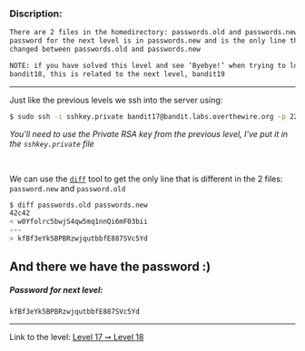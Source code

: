 ### Discription:
```txt
There are 2 files in the homedirectory: passwords.old and passwords.new. The
password for the next level is in passwords.new and is the only line that has been
changed between passwords.old and passwords.new

NOTE: if you have solved this level and see ‘Byebye!’ when trying to log into
bandit18, this is related to the next level, bandit19
```

---

Just like the previous levels we ssh into the server using:
```zsh
$ sudo ssh -i sshkey.private bandit17@bandit.labs.overthewire.org -p 2220
```

_You'll need to use the Private RSA key from the previous level, I've put it in the `sshkey.private` file_

<br>

We can use the [`diff`]() tool to get the only line that is different in the 2 files: `password.new` and `password.old`

```zsh
$ diff passwords.old passwords.new
42c42
< w0Yfolrc5bwjS4qw5mq1nnQi6mF03bii
---
> kfBf3eYk5BPBRzwjqutbbfE887SVc5Yd
```

And there we have the password :)
---



##### Password for next level:
    kfBf3eYk5BPBRzwjqutbbfE887SVc5Yd

---

Link to the level: [Level 17 ➙ Level 18](https://overthewire.org/wargames/bandit/bandit18.html)

